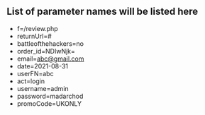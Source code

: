 ## List of parameter names will be listed here

* f=/review.php  
* returnUrl=# 
* battleofthehackers=no
* order_id=NDIwNjk=
* email=abc@gmail.com
* date=2021-08-31
* userFN=abc
* act=login
* username=admin
* password=madarchod
* promoCode=UKONLY
